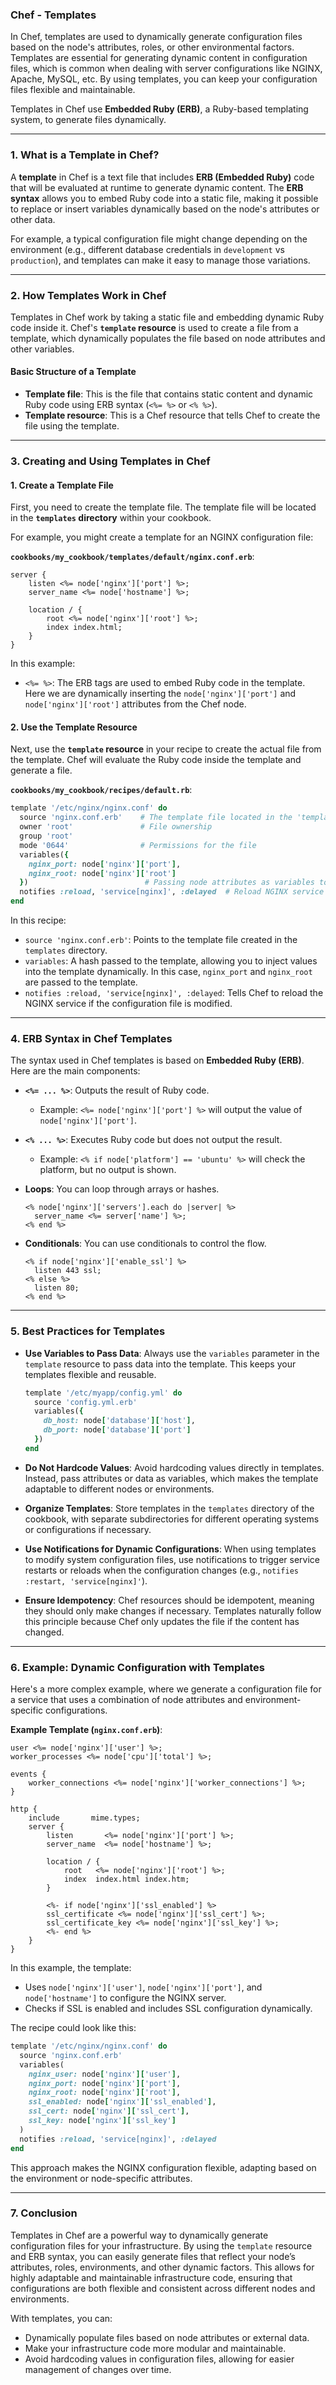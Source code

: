 ### **Chef - Templates**

In Chef, templates are used to dynamically generate configuration files based on the node's attributes, roles, or other environmental factors. Templates are essential for generating dynamic content in configuration files, which is common when dealing with server configurations like NGINX, Apache, MySQL, etc. By using templates, you can keep your configuration files flexible and maintainable.

Templates in Chef use **Embedded Ruby (ERB)**, a Ruby-based templating system, to generate files dynamically.

---

### **1. What is a Template in Chef?**

A **template** in Chef is a text file that includes **ERB (Embedded Ruby)** code that will be evaluated at runtime to generate dynamic content. The **ERB syntax** allows you to embed Ruby code into a static file, making it possible to replace or insert variables dynamically based on the node's attributes or other data.

For example, a typical configuration file might change depending on the environment (e.g., different database credentials in `development` vs `production`), and templates can make it easy to manage those variations.

---

### **2. How Templates Work in Chef**

Templates in Chef work by taking a static file and embedding dynamic Ruby code inside it. Chef's **`template` resource** is used to create a file from a template, which dynamically populates the file based on node attributes and other variables.

#### **Basic Structure of a Template**

- **Template file**: This is the file that contains static content and dynamic Ruby code using ERB syntax (`<%= %>` or `<% %>`).
- **Template resource**: This is a Chef resource that tells Chef to create the file using the template.

---

### **3. Creating and Using Templates in Chef**

#### **1. Create a Template File**

First, you need to create the template file. The template file will be located in the **`templates` directory** within your cookbook.

For example, you might create a template for an NGINX configuration file:

**`cookbooks/my_cookbook/templates/default/nginx.conf.erb`**:
```erb
server {
    listen <%= node['nginx']['port'] %>;
    server_name <%= node['hostname'] %>;

    location / {
        root <%= node['nginx']['root'] %>;
        index index.html;
    }
}
```

In this example:
- `<%= %>`: The ERB tags are used to embed Ruby code in the template. Here we are dynamically inserting the `node['nginx']['port']` and `node['nginx']['root']` attributes from the Chef node.

#### **2. Use the Template Resource**

Next, use the **`template` resource** in your recipe to create the actual file from the template. Chef will evaluate the Ruby code inside the template and generate a file.

**`cookbooks/my_cookbook/recipes/default.rb`**:
```ruby
template '/etc/nginx/nginx.conf' do
  source 'nginx.conf.erb'    # The template file located in the 'templates' directory
  owner 'root'               # File ownership
  group 'root'
  mode '0644'                # Permissions for the file
  variables({
    nginx_port: node['nginx']['port'],
    nginx_root: node['nginx']['root']
  })                          # Passing node attributes as variables to the template
  notifies :reload, 'service[nginx]', :delayed  # Reload NGINX service if the file is updated
end
```

In this recipe:
- `source 'nginx.conf.erb'`: Points to the template file created in the `templates` directory.
- `variables`: A hash passed to the template, allowing you to inject values into the template dynamically. In this case, `nginx_port` and `nginx_root` are passed to the template.
- `notifies :reload, 'service[nginx]', :delayed`: Tells Chef to reload the NGINX service if the configuration file is modified.

---

### **4. ERB Syntax in Chef Templates**

The syntax used in Chef templates is based on **Embedded Ruby (ERB)**. Here are the main components:

- **`<%= ... %>`**: Outputs the result of Ruby code.
  - Example: `<%= node['nginx']['port'] %>` will output the value of `node['nginx']['port']`.

- **`<% ... %>`**: Executes Ruby code but does not output the result.
  - Example: `<% if node['platform'] == 'ubuntu' %>` will check the platform, but no output is shown.
  
- **Loops**: You can loop through arrays or hashes.
  ```erb
  <% node['nginx']['servers'].each do |server| %>
    server_name <%= server['name'] %>;
  <% end %>
  ```

- **Conditionals**: You can use conditionals to control the flow.
  ```erb
  <% if node['nginx']['enable_ssl'] %>
    listen 443 ssl;
  <% else %>
    listen 80;
  <% end %>
  ```

---

### **5. Best Practices for Templates**

- **Use Variables to Pass Data**: Always use the `variables` parameter in the `template` resource to pass data into the template. This keeps your templates flexible and reusable.
  
  ```ruby
  template '/etc/myapp/config.yml' do
    source 'config.yml.erb'
    variables({
      db_host: node['database']['host'],
      db_port: node['database']['port']
    })
  end
  ```

- **Do Not Hardcode Values**: Avoid hardcoding values directly in templates. Instead, pass attributes or data as variables, which makes the template adaptable to different nodes or environments.

- **Organize Templates**: Store templates in the `templates` directory of the cookbook, with separate subdirectories for different operating systems or configurations if necessary.
  
- **Use Notifications for Dynamic Configurations**: When using templates to modify system configuration files, use notifications to trigger service restarts or reloads when the configuration changes (e.g., `notifies :restart, 'service[nginx]'`).

- **Ensure Idempotency**: Chef resources should be idempotent, meaning they should only make changes if necessary. Templates naturally follow this principle because Chef only updates the file if the content has changed.

---

### **6. Example: Dynamic Configuration with Templates**

Here's a more complex example, where we generate a configuration file for a service that uses a combination of node attributes and environment-specific configurations.

**Example Template (`nginx.conf.erb`)**:
```erb
user <%= node['nginx']['user'] %>;
worker_processes <%= node['cpu']['total'] %>;

events {
    worker_connections <%= node['nginx']['worker_connections'] %>;
}

http {
    include       mime.types;
    server {
        listen       <%= node['nginx']['port'] %>;
        server_name  <%= node['hostname'] %>;

        location / {
            root   <%= node['nginx']['root'] %>;
            index  index.html index.htm;
        }

        <%- if node['nginx']['ssl_enabled'] %>
        ssl_certificate <%= node['nginx']['ssl_cert'] %>;
        ssl_certificate_key <%= node['nginx']['ssl_key'] %>;
        <%- end %>
    }
}
```

In this example, the template:
- Uses `node['nginx']['user']`, `node['nginx']['port']`, and `node['hostname']` to configure the NGINX server.
- Checks if SSL is enabled and includes SSL configuration dynamically.

The recipe could look like this:

```ruby
template '/etc/nginx/nginx.conf' do
  source 'nginx.conf.erb'
  variables(
    nginx_user: node['nginx']['user'],
    nginx_port: node['nginx']['port'],
    nginx_root: node['nginx']['root'],
    ssl_enabled: node['nginx']['ssl_enabled'],
    ssl_cert: node['nginx']['ssl_cert'],
    ssl_key: node['nginx']['ssl_key']
  )
  notifies :reload, 'service[nginx]', :delayed
end
```

This approach makes the NGINX configuration flexible, adapting based on the environment or node-specific attributes.

---

### **7. Conclusion**

Templates in Chef are a powerful way to dynamically generate configuration files for your infrastructure. By using the `template` resource and ERB syntax, you can easily generate files that reflect your node’s attributes, roles, environments, and other dynamic factors. This allows for highly adaptable and maintainable infrastructure code, ensuring that configurations are both flexible and consistent across different nodes and environments.

With templates, you can:
- Dynamically populate files based on node attributes or external data.
- Make your infrastructure code more modular and maintainable.
- Avoid hardcoding values in configuration files, allowing for easier management of changes over time.
